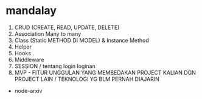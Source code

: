 # mandalay
1. CRUD   (CREATE, READ, UPDATE, DELETE)
2. Association Many to many
3. Class (Static METHOD DI MODEL) & Instance Method
4. Helper
5. Hooks
6. Middleware
7. SESSION / tentang login loginan
8. MVP - FITUR UNGGULAN YANG MEMBEDAKAN PROJECT KALIAN DGN PROJECT LAIN / TEKNOLOGI YG BLM PERNAH DIAJARIN
  - node-arxiv
